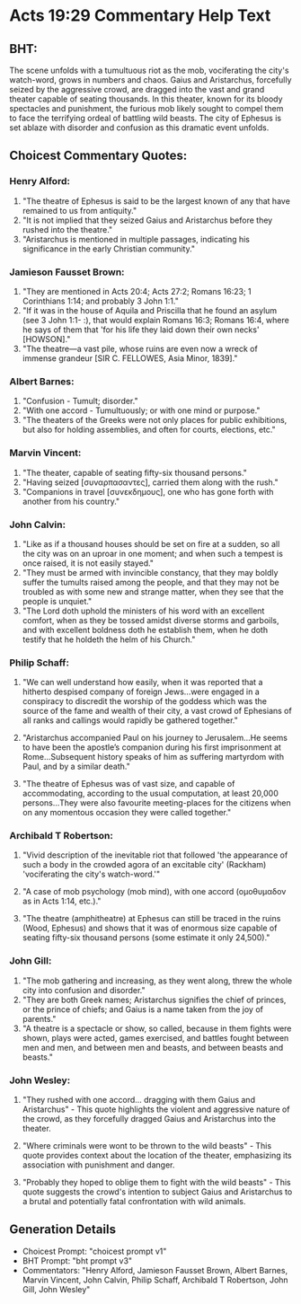 # Acts 19:29 Commentary Help Text

## BHT:
The scene unfolds with a tumultuous riot as the mob, vociferating the city's watch-word, grows in numbers and chaos. Gaius and Aristarchus, forcefully seized by the aggressive crowd, are dragged into the vast and grand theater capable of seating thousands. In this theater, known for its bloody spectacles and punishment, the furious mob likely sought to compel them to face the terrifying ordeal of battling wild beasts. The city of Ephesus is set ablaze with disorder and confusion as this dramatic event unfolds.

## Choicest Commentary Quotes:
### Henry Alford:
1. "The theatre of Ephesus is said to be the largest known of any that have remained to us from antiquity."
2. "It is not implied that they seized Gaius and Aristarchus before they rushed into the theatre."
3. "Aristarchus is mentioned in multiple passages, indicating his significance in the early Christian community."

### Jamieson Fausset Brown:
1. "They are mentioned in Acts 20:4; Acts 27:2; Romans 16:23; 1 Corinthians 1:14; and probably 3 John 1:1."
2. "If it was in the house of Aquila and Priscilla that he found an asylum (see 3 John 1:1- :), that would explain Romans 16:3; Romans 16:4, where he says of them that 'for his life they laid down their own necks' [HOWSON]."
3. "The theatre—a vast pile, whose ruins are even now a wreck of immense grandeur [SIR C. FELLOWES, Asia Minor, 1839]."

### Albert Barnes:
1. "Confusion - Tumult; disorder."
2. "With one accord - Tumultuously; or with one mind or purpose."
3. "The theaters of the Greeks were not only places for public exhibitions, but also for holding assemblies, and often for courts, elections, etc."

### Marvin Vincent:
1. "The theater, capable of seating fifty-six thousand persons."
2. "Having seized [συναρπασαντες], carried them along with the rush."
3. "Companions in travel [συνεκδημους], one who has gone forth with another from his country."

### John Calvin:
1. "Like as if a thousand houses should be set on fire at a sudden, so all the city was on an uproar in one moment; and when such a tempest is once raised, it is not easily stayed." 
2. "They must be armed with invincible constancy, that they may boldly suffer the tumults raised among the people, and that they may not be troubled as with some new and strange matter, when they see that the people is unquiet."
3. "The Lord doth uphold the ministers of his word with an excellent comfort, when as they be tossed amidst diverse storms and garboils, and with excellent boldness doth he establish them, when he doth testify that he holdeth the helm of his Church."

### Philip Schaff:
1. "We can well understand how easily, when it was reported that a hitherto despised company of foreign Jews...were engaged in a conspiracy to discredit the worship of the goddess which was the source of the fame and wealth of their city, a vast crowd of Ephesians of all ranks and callings would rapidly be gathered together." 

2. "Aristarchus accompanied Paul on his journey to Jerusalem...He seems to have been the apostle’s companion during his first imprisonment at Rome...Subsequent history speaks of him as suffering martyrdom with Paul, and by a similar death."

3. "The theatre of Ephesus was of vast size, and capable of accommodating, according to the usual computation, at least 20,000 persons...They were also favourite meeting-places for the citizens when on any momentous occasion they were called together."

### Archibald T Robertson:
1. "Vivid description of the inevitable riot that followed 'the appearance of such a body in the crowded agora of an excitable city' (Rackham) 'vociferating the city's watch-word.'" 

2. "A case of mob psychology (mob mind), with one accord (ομοθυμαδον as in Acts 1:14, etc.)." 

3. "The theatre (amphitheatre) at Ephesus can still be traced in the ruins (Wood, Ephesus) and shows that it was of enormous size capable of seating fifty-six thousand persons (some estimate it only 24,500)."

### John Gill:
1. "The mob gathering and increasing, as they went along, threw the whole city into confusion and disorder."
2. "They are both Greek names; Aristarchus signifies the chief of princes, or the prince of chiefs; and Gaius is a name taken from the joy of parents."
3. "A theatre is a spectacle or show, so called, because in them fights were shown, plays were acted, games exercised, and battles fought between men and men, and between men and beasts, and between beasts and beasts."

### John Wesley:
1. "They rushed with one accord... dragging with them Gaius and Aristarchus" - This quote highlights the violent and aggressive nature of the crowd, as they forcefully dragged Gaius and Aristarchus into the theater. 

2. "Where criminals were wont to be thrown to the wild beasts" - This quote provides context about the location of the theater, emphasizing its association with punishment and danger. 

3. "Probably they hoped to oblige them to fight with the wild beasts" - This quote suggests the crowd's intention to subject Gaius and Aristarchus to a brutal and potentially fatal confrontation with wild animals.


## Generation Details
- Choicest Prompt: "choicest prompt v1"
- BHT Prompt: "bht prompt v3"
- Commentators: "Henry Alford, Jamieson Fausset Brown, Albert Barnes, Marvin Vincent, John Calvin, Philip Schaff, Archibald T Robertson, John Gill, John Wesley"
